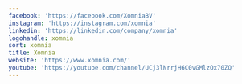 ```yaml
---
facebook: 'https://facebook.com/XomniaBV'
instagram: 'https://instagram.com/xomnia'
linkedin: 'https://linkedin.com/company/xomnia'
logohandle: xomnia
sort: xomnia
title: Xomnia
website: 'https://www.xomnia.com/'
youtube: 'https://youtube.com/channel/UCj3lNrrjH6C0vGMlzOx70ZQ'
---
```

